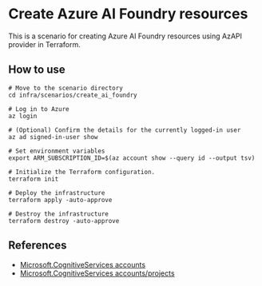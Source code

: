 # Create Azure AI Foundry resources

This is a scenario for creating Azure AI Foundry resources using AzAPI provider in Terraform.

## How to use

```shell
# Move to the scenario directory
cd infra/scenarios/create_ai_foundry

# Log in to Azure
az login

# (Optional) Confirm the details for the currently logged-in user
az ad signed-in-user show

# Set environment variables
export ARM_SUBSCRIPTION_ID=$(az account show --query id --output tsv)

# Initialize the Terraform configuration.
terraform init

# Deploy the infrastructure
terraform apply -auto-approve

# Destroy the infrastructure
terraform destroy -auto-approve
```

## References

- [Microsoft.CognitiveServices accounts](https://learn.microsoft.com/en-us/azure/templates/microsoft.cognitiveservices/accounts?pivots=deployment-language-terraform#terraform-azapi-provider-resource-definition)
- [Microsoft.CognitiveServices accounts/projects](https://learn.microsoft.com/en-us/azure/templates/microsoft.cognitiveservices/accounts/projects?pivots=deployment-language-terraform)
